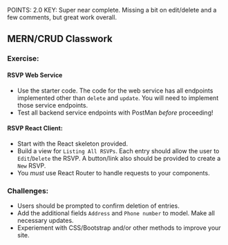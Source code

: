 POINTS: 2.0
KEY: Super near complete. Missing a bit on edit/delete and a few comments, but great work overall.

## MERN/CRUD Classwork

### Exercise:

#### RSVP Web Service
* Use the starter code. The code for the web service has all endpoints implemented other than ```delete``` and ```update```. You will need to implement those service endpoints.
* Test all backend service endpoints with PostMan *before* proceeding!

#### RSVP React Client:
* Start with the React skeleton provided.
* Build a view for ```Listing All RSVPs```. Each entry should allow the user to ```Edit```/```Delete``` the RSVP. A button/link also should be provided to create a ```New``` RSVP.
* You *must* use React Router to handle requests to your components.

### Challenges:
* Users should be prompted to confirm deletion of entries.
* Add the additional fields ```Address``` and ```Phone number``` to model. Make all necessary updates.
* Experiement with CSS/Bootstrap and/or other methods to improve your site.



